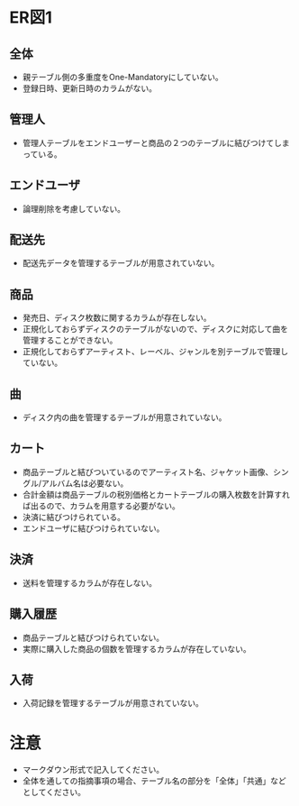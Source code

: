 # ER図1
## 全体
- 親テーブル側の多重度をOne-Mandatoryにしていない。
- 登録日時、更新日時のカラムがない。

## 管理人
- 管理人テーブルをエンドユーザーと商品の２つのテーブルに結びつけてしまっている。

## エンドユーザ
- 論理削除を考慮していない。

## 配送先
- 配送先データを管理するテーブルが用意されていない。

## 商品
- 発売日、ディスク枚数に関するカラムが存在しない。
- 正規化しておらずディスクのテーブルがないので、ディスクに対応して曲を管理することができない。
- 正規化しておらずアーティスト、レーベル、ジャンルを別テーブルで管理していない。

## 曲
- ディスク内の曲を管理するテーブルが用意されていない。

## カート
- 商品テーブルと結びついているのでアーティスト名、ジャケット画像、シングル/アルバム名は必要ない。
- 合計金額は商品テーブルの税別価格とカートテーブルの購入枚数を計算すれば出るので、カラムを用意する必要がない。
- 決済に結びつけられている。
- エンドユーザに結びつけられていない。

## 決済
- 送料を管理するカラムが存在しない。

## 購入履歴
- 商品テーブルと結びつけられていない。
- 実際に購入した商品の個数を管理するカラムが存在していない。

## 入荷
- 入荷記録を管理するテーブルが用意されていない。

# 注意
* マークダウン形式で記入してください。
* 全体を通しての指摘事項の場合、テーブル名の部分を「全体」「共通」などとしてください。

